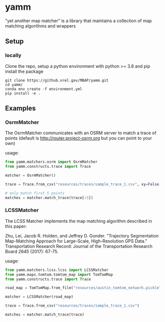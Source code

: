 # yamm
"yet another map matcher" is a library that maintains a collection of map matching algorithms and wrappers

## Setup

### locally
Clone the repo, setup a python environment with python >= 3.8 and pip install the package

```
git clone https://github.nrel.gov/MBAP/yamm.git
cd yamm/
conda env create -f environment.yml
pip install -e .
```

## Examples

### OsrmMatcher

The OsrmMatcher communicates with an OSRM server to match a trace of points
(default is http://router.project-osrm.org but you can point to your own)

usage:
```python
from yamm.matchers.osrm import OsrmMatcher
from yamm.constructs.trace import Trace

matcher = OsrmMatcher()

trace = Trace.from_csv("resources/traces/sample_trace_1.csv", xy=False)

# only match first 5 points
matches = matcher.match_trace(trace[:5])
```

### LCSSMatcher 

The LCSS Matcher implements the map matching algorithm described in this paper: 

Zhu, Lei, Jacob R. Holden, and Jeffrey D. Gonder.
"Trajectory Segmentation Map-Matching Approach for Large-Scale, High-Resolution GPS Data."
Transportation Research Record: Journal of the Transportation Research Board 2645 (2017): 67-75.

usage:
```python
from yamm.matchers.lcss.lcss import LCSSMatcher
from yamm.maps.tomtom.tomtom_map import TomTomMap 
from yamm.constructs.trace import Trace

road_map = TomTomMap.from_file("resources/austin_tomtom_network.pickle")

matcher = LCSSMatcher(road_map)

trace = Trace.from_csv("resources/traces/sample_trace_1.csv")

matches = matcher.match_trace(trace)
```




